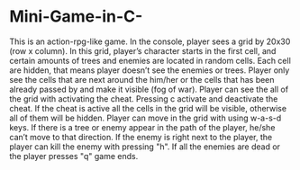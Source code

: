 # Mini-Game-in-C-

This is an action-rpg-like game.
In the console, player sees a grid by 20x30 (row x column). In this grid, player’s character starts 
in the first cell, and certain amounts of trees and enemies are located in random cells. Each cell 
are hidden, that means player doesn’t see the enemies or trees. Player only see the cells that are 
next around the him/her or the cells that has been already passed by and make it visible (fog of 
war). Player can see the all of the grid with activating the cheat. Pressing c activate and 
deactivate the cheat. If the cheat is active all the cells in the grid will be visible, otherwise 
all of them will be hidden. Player can move in the grid with using w-a-s-d keys. If there is a tree 
or enemy appear in the path of the player, he/she can’t move to that direction. If the enemy is 
right next to the player, the player can kill the enemy with pressing "h". If all the enemies are 
dead or the player presses "q" game ends.
